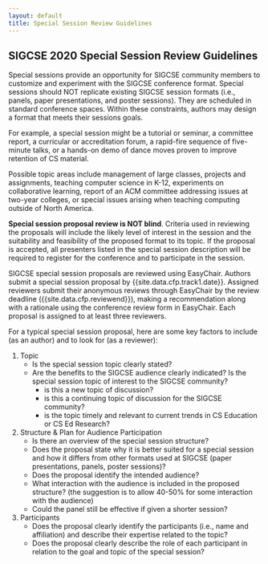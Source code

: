 ```yaml
---
layout: default
title: Special Session Review Guidelines
---
```


## SIGCSE 2020 Special Session Review Guidelines

Special sessions provide an opportunity for SIGCSE community members to customize and experiment with the SIGCSE conference format. Special sessions should NOT replicate existing SIGCSE session formats (i.e., panels, paper presentations, and poster sessions). They are scheduled in standard conference spaces. Within these constraints, authors may design a format that meets their sessions goals.

For example, a special session might be a tutorial or seminar, a committee report, a curricular or accreditation forum, a rapid-fire sequence of five-minute talks, or a hands-on demo of dance moves proven to improve retention of CS material.

Possible topic areas include management of large classes, projects and assignments, teaching computer science in K-12, experiments on collaborative learning, report of an ACM committee addressing issues at two-year colleges, or special issues arising when teaching computing outside of North America.

**Special session proposal review is NOT blind**. Criteria used in reviewing the proposals will include the likely level of interest in the session and the suitability and feasibility of the proposed format to its topic. If the proposal is accepted, all presenters listed in the special session description will be required to register for the conference and to participate in the session.

SIGCSE special session proposals are reviewed using EasyChair. Authors submit a special session proposal by {{site.data.cfp.track1.date}}. Assigned reviewers submit their anonymous reviews through EasyChair by the review deadline ({{site.data.cfp.reviewend}}), making a recommendation along with a rationale using the conference review form in EasyChair. Each proposal is assigned to at least three reviewers.

For a typical special session proposal, here are some key factors to include (as an author) and to look for (as a reviewer):

1. Topic
	- Is the special session topic clearly stated?
	- Are the benefits to the SIGCSE audience clearly indicated? Is the special session topic of interest to the SIGCSE community?
		- is this a new topic of discussion?
		- is this a continuing topic of discussion for the SIGCSE community?
		- is the topic timely and relevant to current trends in CS Education or CS Ed Research?
2. Structure & Plan for Audience Participation
	- Is there an overview of the special session structure?
	- Does the proposal state why it is better suited for a special session and how it differs from other formats used at SIGCSE (paper presentations, panels, poster sessions)?
	- Does the proposal identify the intended audience?
	- What interaction with the audience is included in the proposed structure? (the suggestion is to allow 40-50% for some interaction with the audience)
	- Could the panel still be effective if given a shorter session?
3. Participants
	- Does the proposal clearly identify the participants (i.e., name and affiliation) and describe their expertise related to the topic?
	- Does the proposal clearly describe the role of each participant in relation to the goal and topic of the special session?

